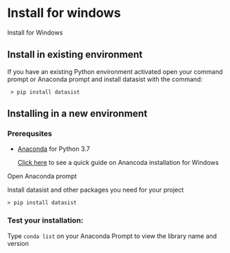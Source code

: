 # Install for windows

Install for Windows

## **Install in existing environment**

If you have an existing Python environment activated open your command prompt or Anaconda prompt and install datasist with the command:

```text
 > pip install datasist
```

## Installing in a new environment

### Prerequsites

* [Anaconda](https://www.anaconda.com/distribution/) for Python 3.7

  [Click here](https://problemsolvingwithpython.com/01-Orientation/01.03-Installing-Anaconda-on-Windows/) to see a quick guide on Anancoda installation for Windows

Open Anaconda prompt

Install datasist and other packages you need for your project

```text
> pip install datasist
```

### Test your installation:

Type `conda list` on your Anaconda Prompt to view the library name and version

